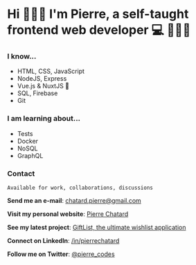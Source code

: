 # Hi 🙋🏻‍♂️ I'm Pierre, a self-taught frontend web developer 💻 👨🏻‍🎨

### I know...

- HTML, CSS, JavaScript
- NodeJS, Express
- Vue.js & NuxtJS 💚
- SQL, Firebase
- Git

### I am learning about...

- Tests
- Docker
- NoSQL
- GraphQL

### Contact

```
Available for work, collaborations, discussions
```

**Send me an e-mail**: chatard.pierre@gmail.com

**Visit my personal website**: [Pierre Chatard](https://pierrechatard.fr)

**See my latest project**: [GiftList, the ultimate wishlist application](https://giftlist-blue.vercel.app/)

**Connect on LinkedIn**: [/in/pierrechatard](https://www.linkedin.com/in/pierrechatard/)

**Follow me on Twitter**: [@pierre_codes](https://twitter.com/pierre_codes)
